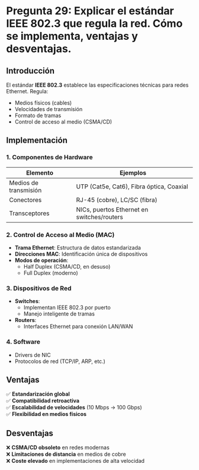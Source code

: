# Pregunta 29: Explicar el estándar IEEE 802.3 que regula la red. Cómo se implementa, ventajas y desventajas.

## Introducción
El estándar **IEEE 802.3** establece las especificaciones técnicas para redes Ethernet. Regula:
- Medios físicos (cables)
- Velocidades de transmisión
- Formato de tramas
- Control de acceso al medio (CSMA/CD)

## Implementación

### 1. Componentes de Hardware
| Elemento               | Ejemplos                                      |
|------------------------|-----------------------------------------------|
| Medios de transmisión  | UTP (Cat5e, Cat6), Fibra óptica, Coaxial      |
| Conectores             | RJ-45 (cobre), LC/SC (fibra)                  |
| Transceptores          | NICs, puertos Ethernet en switches/routers    |

### 2. Control de Acceso al Medio (MAC)
- **Trama Ethernet**: Estructura de datos estandarizada
- **Direcciones MAC**: Identificación única de dispositivos
- **Modos de operación**:
  - Half Duplex (CSMA/CD, en desuso)
  - Full Duplex (moderno)

### 3. Dispositivos de Red
- **Switches**:
  - Implementan IEEE 802.3 por puerto
  - Manejo inteligente de tramas
- **Routers**:
  - Interfaces Ethernet para conexión LAN/WAN

### 4. Software
- Drivers de NIC
- Protocolos de red (TCP/IP, ARP, etc.)

## Ventajas
✅ **Estandarización global**  
✅ **Compatibilidad retroactiva**  
✅ **Escalabilidad de velocidades** (10 Mbps → 100 Gbps)  
✅ **Flexibilidad en medios físicos**  

## Desventajas
❌ **CSMA/CD obsoleto** en redes modernas  
❌ **Limitaciones de distancia** en medios de cobre  
❌ **Coste elevado** en implementaciones de alta velocidad